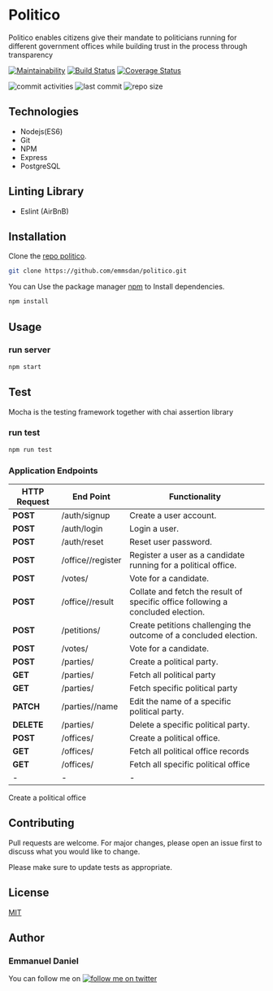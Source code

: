 # Politico

Politico enables citizens give their mandate to politicians running for different government offices while building trust in the process through transparency

[![Maintainability](https://api.codeclimate.com/v1/badges/13e2339cd2954b9cc63b/maintainability)](https://codeclimate.com/github/emmsdan/politico/maintainability) [![Build Status](https://travis-ci.org/emmsdan/politico.svg?branch=develop)](https://travis-ci.org/emmsdan/politico) [![Coverage Status](https://coveralls.io/repos/github/emmsdan/politico/badge.svg?branch=development)](https://coveralls.io/github/emmsdan/politico?branch=development)

![commit activities](https://img.shields.io/github/commit-activity/y/emmsdan/politico.svg?colorB=green) ![last commit](https://img.shields.io/github/last-commit/emmsdan/politico/develop.svg?colorB=green)
![repo size ](https://img.shields.io/github/repo-size/emmsdan/politico.svg?colorB=blue&logo=red)

## Technologies
  * Nodejs(ES6)
  * Git
  * NPM
  * Express
  * PostgreSQL

## Linting Library
  * Eslint (AirBnB)

## Installation

Clone the [repo politico](https://github.com/emmsdan/politico).

```bash
git clone https://github.com/emmsdan/politico.git
```
You can Use the package manager [npm](https://nodejs.org/en/) to Install dependencies.

```bash
npm install
```

## Usage

### run server
```bash
npm start
```
## Test
  Mocha is the testing framework together with chai assertion library

### run test
```bash
npm run test
```
### Application Endpoints

| HTTP Request | End Point | Functionality |
| -------------| -----------| ----------- |
| **POST** | /auth/signup | Create a user account. |
| **POST** | /auth/login| Login a user. |
| **POST** | /auth/reset| Reset user password. |
| **POST** | /office/<user-id>/register | Register a user as a candidate running for a political office. |
| **POST** | /votes/ | Vote for a candidate. |
| **POST** | /office/<office-id>/result | Collate and fetch the result of specific office following a concluded election. |
| **POST** | /petitions/ | Create petitions challenging the outcome of a concluded election. |
| **POST** | /votes/ | Vote for a candidate. |
| **POST** | /parties/ | Create a political party. |
| **GET** | /parties/|  Fetch all political party |
| **GET** | /parties/<party-id>|  Fetch specific political party |
| **PATCH** | /parties/<party-id>/name | Edit the name of a specific political party. |
| **DELETE** | /parties/<party-id>|  Delete a specific political party. |
| **POST** | /offices/|  Create a political office. |
| **GET** | /offices/|  Fetch all political office records |
| **GET** | /offices/<office-id> |  Fetch all specific political office |
| - | -|  -|



Create a political office


## Contributing
Pull requests are welcome. For major changes, please open an issue first to discuss what you would like to change.

Please make sure to update tests as appropriate.

## License
[MIT](https://choosealicense.com/licenses/mit/)

## Author
### Emmanuel Daniel
You can follow me on [![follow me on twitter](https://img.shields.io/twitter/url/http/shields.io.svg?style=social)](https://twitter.com/emmsdan)

